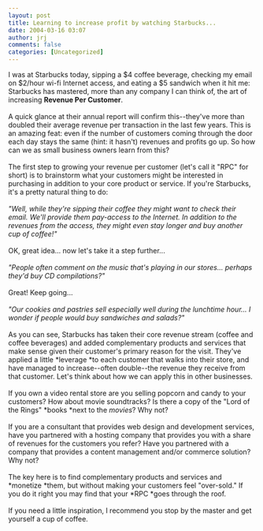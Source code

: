 ```yaml
---
layout: post
title: Learning to increase profit by watching Starbucks...
date: 2004-03-16 03:07
author: jrj
comments: false
categories: [Uncategorized]
---
```

I was at Starbucks today, sipping a $4 coffee beverage, checking my email on $2/hour wi-fi Internet access, and eating a $5 sandwich when it hit me: Starbucks has mastered, more than any company I can think of, the art of increasing **Revenue Per Customer**.<br /><br />A quick glance at their annual report will confirm this--they've more than doubled their average revenue per transaction in the last few years. This is an amazing feat: even if the number of customers coming through the door each day stays the same (hint: it hasn't) revenues and profits go up. So how can we as small business owners learn from this?<br /><br />The first step to growing your revenue per customer (let's call it "RPC" for short) is to brainstorm what your customers might be interested in purchasing in addition to your core product or service. If you're Starbucks, it's a pretty natural thing to do:<br /><br />*"Well, while they're sipping their coffee they might want to check their email. We'll provide them pay-access to the Internet. In addition to the revenues from the access, they might even stay longer and buy another cup of coffee!"*<br /><br />OK, great idea... now let's take it a step further...<br /><br />*"People often comment on the music that's playing in our stores... perhaps they'd buy CD compilations?"*<br /><br />Great! Keep going...<br /><br />*"Our cookies and pastries sell especially well during the lunchtime hour... I wonder if people would buy sandwiches and salads?"*<br /><br />As you can see, Starbucks has taken their core revenue stream (coffee and coffee beverages) and added complementary products and services that make sense given their customer's primary reason for the visit. They've applied a little *leverage *to each customer that walks into their store, and have managed to increase--often double--the revenue they receive from that customer. Let's think about how we can apply this in other businesses.<br /><br />If you own a video rental store are you selling popcorn and candy to your customers? How about movie soundtracks? Is there a copy of the "Lord of the Rings" *books *next to the *movies*? Why not?<br /><br />If you are a consultant that provides web design and development services, have you partnered with a hosting company that provides you with a share of revenues for the customers you refer? Have you partnered with a company that provides a content management and/or commerce solution? Why not?<br /><br />The key here is to find complementary products and services and *monetize *them, but without making your customers feel "over-sold." If you do it right you may find  that your *RPC *goes through the roof.<br /><br />If you need a little inspiration, I recommend you stop by the master and get yourself a cup of coffee.
